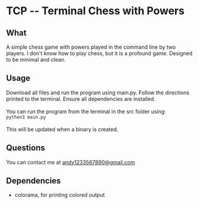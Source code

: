 # TCP -- Terminal Chess with Powers

## What
A simple chess game with powers played in the command line by two players. I don't know how to play chess, but it is a profound game. Designed to be minimal and clean.

## Usage
Download all files and run the program using main.py. Follow the directions printed to the terminal. Ensure all dependencies are installed.\
\
You can run the program from the terminal in the src folder using:\
`python3 main.py`\
\
This will be updated when a binary is created.

## Questions
You can contact me at andy1233567890@gmail.com

## Dependencies
- colorama, for printing colored output
